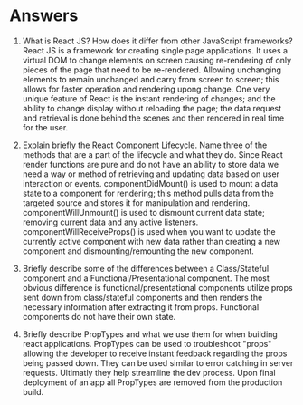# Answers

1. What is React JS? How does it differ from other JavaScript frameworks?
    React JS is a framework for creating single page applications. It uses a virtual DOM to change elements on screen causing re-rendering of only pieces of the page that need to be re-rendered. Allowing unchanging elements to remain unchanged and carry from screen to screen; this allows for faster operation and rendering upong change. One very unique feature of React is the instant rendering of changes; and the ability to change display without reloading the page; the data request and retrieval is done behind the scenes and then rendered in real time for the user.

2. Explain briefly the React Component Lifecycle. Name three of the methods that are a part of the lifecycle and what they do.
Since React render functions are pure and do not have an ability to store data we need a way or method of retrieving and updating data based on user interaction or events. componentDidMount() is used to mount a data state to a component for rendering; this method pulls data from the targeted source and stores it for manipulation and rendering. componentWillUnmount() is used to dismount current data state; removing current data and any active listeners. componentWillReceiveProps() is used when you want to update the currently active component with new data rather than creating a new component and dismounting/remounting the new component.


3. Briefly describe some of the differences between a Class/Stateful component and a Functional/Presentational component.
    The most obvious difference is functional/presentational components utilize props sent down from class/stateful components and then renders the necessary information after extracting it from props.
    Functional components do not have their own state.

4. Briefly describe PropTypes and what we use them for when building react applications.
    PropTypes can be used to troubleshoot "props" allowing the developer to receive instant feedback regarding the props being passed down. They can be used similar to error catching in server requests. Ultimatly they help streamline the dev process. Upon final deployment of an app all PropTypes are removed from the production build.